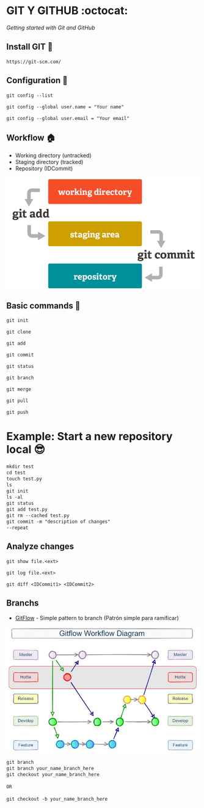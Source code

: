 # GIT Y GITHUB :octocat:

_Getting started with Git and GitHub_

## Install GIT :checkered_flag:
```
https://git-scm.com/ 
```

## Configuration :wrench:
```
git config --list
```
```
git config --global user.name = "Your name" 
```
```
git config --global user.email = "Your email" 
```

## Workflow :house:
- Working directory (untracked)
- Staging directory (tracked)
- Repository (IDCommit)

<p align="center">
  <img src="/assets/img/workflow.png">
</p>

## Basic commands :walking:
```
git init
```
```
git clone
```
```
git add
```
```
git commit
```
```
git status
```
```
git branch
```
```
git merge
```
```
git pull
```
```
git push
```

# Example: Start a new repository local :sunglasses:
```
mkdir test
cd test
touch test.py
ls
git init
ls -al
git status
git add test.py
git rm --cached test.py
git commit -m "description of changes"
--repeat
```

## Analyze changes
```
git show file.<ext>
```
```
git log file.<ext>
```
```
git diff <IDCommit1> <IDCommit2>
```

<!-- ## Git reset vs. Git rm
- git rm --cached file.<ext> #staging -->

## Branchs
* [GitFlow](https://www.campingcoder.com/2018/04/how-to-use-git-flow/) - Simple pattern to branch (Patrón simple para ramificar)

<p align="center">
  <img src="/assets/img/gitflow-diagram.jpg">
</p>

```
git branch
git branch your_name_branch_here
git checkout your_name_branch_here

OR

git checkout -b your_name_branch_here
```